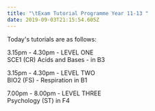 ```yaml
---
title: "\tExam Tutorial Programme Year 11-13 "
date: 2019-09-03T21:15:54.605Z
---
```

Today's tutorials are as follows:

3.15pm - 4.30pm - LEVEL ONE  
SCE1 (CR) Acids and Bases - in B3

3.15pm - 4.30pm - LEVEL TWO  
BIO2 (FS) - Respiration in B1

7.00pm - 8.00pm - LEVEL THREE  
Psychology (ST) in F4

